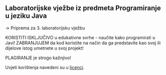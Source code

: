 ## Laboratorijske vježbe iz predmeta Programiranje u jeziku Java

-> Priprema za 3. laboratorijsku vježbu

KORISTITI ISKLJUČIVO u edukativne svrhe - naučite kako programirati u Javi!
ZABRANJUJEM da kod koristite na način da ga predstavite kao svoj ili dijelove istog umetnete u svoj projekt!

PLAGIRANJE je strogo kažnjivo!

Uvjeti korištenja navedeni su u [licenci](LICENSE).
